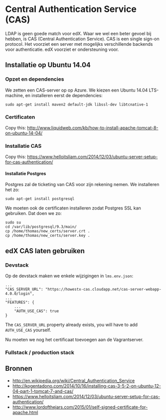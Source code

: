 # Central Authentication Service (CAS)

LDAP is geen goede match voor edX. Waar we wel een beter gevoel bij hebben, is CAS (Central Authentication Service). CAS is een single sign-on protocol. Het voorziet een server met mogelijks verschillende backends voor authenticatie. edX voorziet er ondersteuning voor.

## Installatie op Ubuntu 14.04

### Opzet en dependencies

We zetten een CAS-server op op Azure. We kiezen een Ubuntu 14.04 LTS-machine, en installeren eerst de dependencies:

    sudo apt-get install maven2 default-jdk libssl-dev libtcnative-1

### Certificaten

Copy this: http://www.liquidweb.com/kb/how-to-install-apache-tomcat-8-on-ubuntu-14-04/

### Installatie CAS

Copy this: https://www.helloitsliam.com/2014/12/03/ubuntu-server-setup-for-cas-authentication/

#### Installatie Postgres

Postgres zal de ticketing van CAS voor zijn rekening nemen. We installeren het zo:

    sudo apt-get install postgresql

We moeten ook de certificaten installeren zodat Postgres SSL kan gebruiken. Dat doen we zo:

    sudo su
    cd /var/lib/postgresql/9.3/main/
    cp /home/thomas/new_certs/server.crt .
    cp /home/thomas/new_certs/server.key .

## edX CAS laten gebruiken

### Devstack

Op de devstack maken we enkele wijzigingen in `lms.env.json`:

    ...
    "CAS_SERVER_URL": "https://howestx-cas.cloudapp.net/cas-server-webapp-4.0.0/login",
    ...
    "FEATURES": {
        ...
        "AUTH_USE_CAS": true
    }

The `CAS_SERVER_URL` property already exists, you will have to add `AUTH_USE_CAS` yourself.

Nu moeten we nog het certificaat toevoegen aan de Vagrantserver.

### Fullstack / production stack

## Bronnen

* http://en.wikipedia.org/wiki/Central_Authentication_Service
* http://kogentadono.com/2014/10/16/installing-cas-3-5-2-on-ubuntu-12-04-part-1-tomcat-7-and-cas/
* https://www.helloitsliam.com/2014/12/03/ubuntu-server-setup-for-cas-authentication/
* http://www.lordofthejars.com/2015/01/self-signed-certificate-for-apache.html

